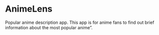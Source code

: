 
# AnimeLens
Popular anime description app. This app is for anime fans to find out brief information about the most popular anime”.
 
 
 
